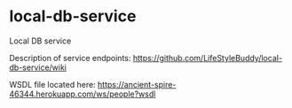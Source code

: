 # local-db-service

Local DB service

Description of service endpoints:
https://github.com/LifeStyleBuddy/local-db-service/wiki

WSDL file located here:
https://ancient-spire-46344.herokuapp.com/ws/people?wsdl
